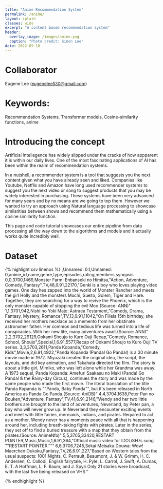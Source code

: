 ```yaml
---
title: "Anime Recommendation System"
permalink: /anime/
layout: splash 
classes: wide
excerpt: "A content based recommendation system"
header:
  overlay_image: /images/anime.png
  caption: "Photo credit: Simon Lee"
date: 2022-09-10
---
```

# Collaborator

Eugene Lee (eugenelee530@gmail.com)

# Keywords: 

Recommendation Systems, Transformer models, Cosine-similarity functions, anime

# Introducing the concept

Artificial Intellegence has widely slipped under the cracks of how appparent it is within our daily lives. One of the most fascinating applications of AI has been within the realm of recommendation systems.

In a nutshell, a recommender system is a tool that suggests you the next content given what you have already seen and liked. Companies like Youtube, Netflix and Amazon have long used recommender systems to suggest you the next video or song to suggest products that you may be widely interested in purchasing. These systems have been very advanced for many years and by no means are we going to top them. However we wanted to try an approach using Natural language processing to showcase similarities between shows and recommend them mathematically using a cosine similarity function.

This page and code tutorial showcases our entire pipeline from data processing all the way down to the algorithms and models and it actually works quite incredibly well. 

# Dataset

{% highlight csv linenos %}
,Unnamed: 0.1,Unnamed: 0,anime_id,name,genre,type,episodes,rating,members,synopsis
0,0,3700,1469,Monster Farm: Enbanseki no Himitsu,"Action, Adventure, Comedy, Fantasy",TV,48,6.91,22170,"Genki is a boy who loves playing video games. One day hes zapped into the world of Monster Rancher and meets the girl Holly and the monsters Mochi, Suezo, Golem, Tiger and Hare. Together, they are searching for a way to revive the Phoenix, which is the only monster capable of stopping the evil Moo.(Source: ANN)"
1,1,3701,942,Nishi no Yoki Majo: Astraea Testament,"Comedy, Drama, Fantasy, Mystery, Romance",TV,13,6.91,11042,"On Filiels 15th birthday, she received her mothers necklace as a memento from her obstinate astronomer father. Her common and tedious life was turned into a life of conspiracies. With her new life, many adventures await.(Source: ANN)"
2,2,3702,29129,Ookami Shoujo to Kuro Ouji Recap,"Comedy, Romance, School, Shoujo",Special,1,6.91,5577,Recap of Ookami Shoujo to Kuro Ouji TV series.
3,3,3703,2611,Panda Kopanda,"Comedy, Kids",Movie,2,6.91,4922,"Panda Kopanda (Panda! Go Panda!) is a 30 minute movie made in 1972. Miyazaki created the original idea, the script, the layouts, and did key animation, and Takahata directed the film. The story is about a little girl, Mimiko, who was left alone while her Grandma was away. A 1973 sequel, Panda Kopanda: Amefuri Saakasu no Maki (Panda! Go Panda! & the Rainy-day Circus), continues the story and was made by the same people who made the first movie. The literal translation of the title Panda Kopanda is ""Panda, Baby Panda"", but it`s been released in North America as Panda Go Panda.(Source: AniDB)"
4,4,3704,1638,Peter Pan no Bouken,"Adventure, Fantasy",TV,41,6.91,2146,"Wendy and her two little brothers are brought to the land of adventures, Neverland, by Peter pan, a boy who will never grow up. In Neverland they encounter exciting events and meet with little fairies, mermaids, Indians, and pirates. Required to act as a mother, Wendy never has a moments peace with all that is happening around her, including breath-taking fights with pirates. Later in the series, they set off to find a buried treasure with a map that they obtain from the pirates.(Source: AnimeNfo)"
5,5,3705,33420,RESTART POiNTER,Music,Music,1,6.91,364,"Official music video for IDOLiSH7s song ""RESTART POiNTER."""
6,6,3706,7245,Sekai Meisaku Douwa: Wow! Maerchen Oukoku,Fantasy,TV,26,6.91,227,"Based on Western tales from the usual suspects: 1001 Nights, C. Perrault, Beaumont, J. & W. Grimm, H. C. Andersen, C. Collodi, English fairytale, H. Pyle, L. Carrol, J. Swift, A. Dumas, E. T. A Hoffman, L. F. Baum, and J. Spyri.Only 21 stories were broadcast, with the last five being released on VHS."

{% endhighlight %}